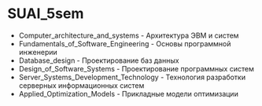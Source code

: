# SUAI_5sem
- Computer_architecture_and_systems - Архитектура ЭВМ и систем
- Fundamentals_of_Software_Engineering - Основы программной инженерии
- Database_design - Проектирование баз данных
- Design_of_Software_Systems - Проектирование программных систем
- Server_Systems_Development_Technology - Технология разработки серверных информационных систем
- Applied_Optimization_Models - Прикладные модели оптимизации
